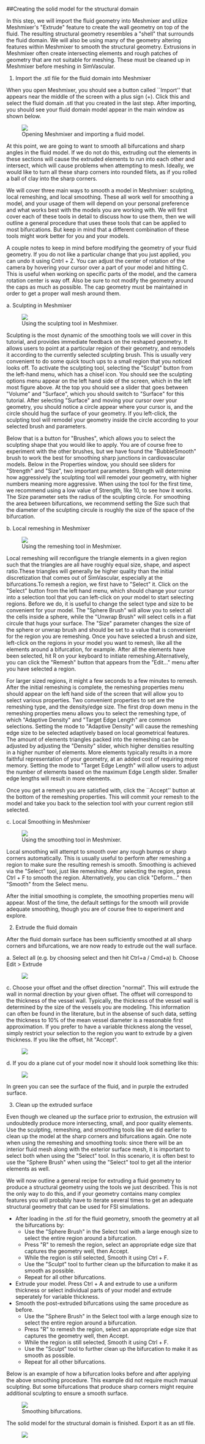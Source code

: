 ##Creating the solid model for the structural domain

In this step, we will import the fluid geometry into Meshmixer and utilize Meshmixer's "Extrude" feature to create the wall geometry on top of the fluid. The resulting structural geometry resembles a "shell" that surrounds the fluid domain. We will also be using many of the geometry altering features within Meshmixer to smooth the structural geometry. Extrusions in Meshmixer often create intersecting elements and rough patches of geometry that are not suitable for meshing. These must be cleaned up in Meshmixer before meshing in SimVascular.

1. Import the .stl file for the fluid domain into Meshmixer

When you open Meshmixer, you should see a button called ``Import'' that appears near the middle of the screen with a plus sign (+). Click this and select the fluid domain .stl that you created in the last step. After importing, you should see your fluid domain model appear in the main window as shown below.

<figure>
  <img class="svImg svImgLg" src="documentation/svFSI/fsi_tutorial/imgs/opening_meshmixer.png">
  <figcaption class="svCaption" >Opening Meshmixer and importing a fluid model.</figcaption>
</figure>

At this point, we are going to want to smooth all bifurcations and sharp angles in the fluid model. If we do not do this, extruding out the elements in these sections will cause the extruded elements to run into each other and intersect, which will cause problems when attempting to mesh. Ideally, we would like to turn all these sharp corners into rounded filets, as if you rolled a ball of clay into the sharp corners.

We will cover three main ways to smooth a model in Meshmixer: sculpting, local remeshing, and local smoothing. These all work well for smoothing a model, and your usage of them will depend on your personal preference and what works best with the models you are working with. We will first cover each of these tools in detail to discuss how to use them, then we will outline a general procedure that uses these tools that can be applied to most bifurcations. But keep in mind that a different combination of these tools might work better for you and your models.

A couple notes to keep in mind before modifying the geometry of your fluid geometry. If you do not like a particular change that you just applied, you can undo it using Cntrl + Z. You can adjust the center of rotation of the camera by hovering your cursor over a part of your model and hitting C. This is useful when working on specific parts of the model, and the camera rotation center is way off. Also be sure to not modify the geometry around the caps as much as possible. The cap geometry must be maintained in order to get a proper wall mesh around them.

a. Sculpting in Meshmixer

<figure>
  <img class="svImg svImgLg" src="documentation/svFSI/fsi_tutorial/imgs/sculpting_figure.png">
  <figcaption class="svCaption" >Using the sculpting tool in Meshmixer.</figcaption>
</figure>

Sculpting is the most dynamic of the smoothing tools we will cover in this tutorial, and provides immediate feedback on the reshaped geometry. It allows users to point at a particular region of their geometry, and remodels it according to the currently selected sculpting brush. This is usually very convenient to do some quick touch ups to a small region that you noticed looks off. To activate the sculpting tool, selecting the "Sculpt" button from the left-hand menu, which has a chisel icon. You should see the sculpting options menu appear on the left hand side of the screen, which in the left most figure above. At the top you should see a slider that goes between "Volume" and "Surface", which you should switch to "Surface" for this tutorial. After selecting "Surface" and moving your cursor over your geometry, you should notice a circle appear where your cursor is, and the circle should hug the surface of your geometry. If you left-click, the sculpting tool will remodel your geometry inside the circle according to your selected brush and parameters.

Below that is a button for  "Brushes", which allows you to select the sculpting shape that you would like to apply. You are of course free to experiment with the other brushes, but we have found the "BubbleSmooth" brush to work the best for smoothing sharp junctions in cardiovascular models. Below in the Properties window, you should see sliders for "Strength" and "Size", two important parameters. Strength will determine how aggressively the sculpting tool will remodel your geometry, with higher numbers meaning more aggressive. When using the tool for the first time, we recommend using a low value of Strength, like 10, to see how it works. The Size parameter sets the radius of the sculpting circle. For smoothing the area between bifurcations, we recommend setting the Size such that the diameter of the sculpting circule is roughly the size of the space of the bifurcation.

b. Local remeshing in Meshmixer

<figure>
  <img class="svImg svImgLg" src="documentation/svFSI/fsi_tutorial/imgs/using_remeshing.png">
  <figcaption class="svCaption" >Using the remeshing tool in Meshmixer.</figcaption>
</figure>

Local remeshing will reconfigure the triangle elements in a given region such that the triangles are all have roughly equal size, shape, and aspect ratio.These triangles will generally be higher quality than the initial discretization that comes out of SimVascular, especially at the bifurcations.To remesh a region, we first have to "Select" it. Click on the "Select" button from the left hand menu, which should change your cursor into a selection tool that you can left-click on your model to start selecting regions. Before we do, it is useful to change the select type and size to be convenient for your model. The "Sphere Brush" will allow you to select all the cells inside a sphere, while the "Unwrap Brush" will select cells in a flat circule that hugs your surface. The "Size" parameter changes the size of the sphere or unwrap brush and should be set to a value that is convenient for the region you are remeshing. Once you have selected a brush and size, left-click on the regions in your model you want to remesh, like all the elements around a bifurcation, for example. After all the elements have been selected, hit R on your keyboard to initiate remeshing.Alternatively, you can click the "Remesh" button that appears from the "Edit..." menu after you have selected a region.

For larger sized regions, it might a few seconds to a few minutes to remesh. After the initial remeshing is complete, the remeshing properties menu should appear on the left hand side of the screen that will allow you to select various properties. Two convenient properties to set are the remeshing type, and the density/edge size. The first drop down menu in the remeshing properties menu allows you to select the remeshing type, of which "Adaptive Density" and "Target Edge Length" are common selections. Setting the mode to "Adaptive Density" will cause the remeshing edge size to be selected adaptively based on local geometrical features. The amount of elements triangles packed into the remeshing can be adjusted by adjusting the "Density" slider, which higher densities resulting in a higher number of elements. More elements typically results in a more faithful representation of your geometry, at an added cost of requiring more memory. Setting the mode to "Target Edge Length" will allow users to adjust the number of elements based on the maximum Edge Length slider. Smaller edge lengths will result in more elements.

Once you get a remesh you are satisfied with, click the ``Accept'' button at the bottom of the remeshing properties. This will commit your remesh to the model and take you back to the selection tool with your current region still selected.

c. Local Smoothing in Meshmixer

<figure>
  <img class="svImg svImgLg" src="documentation/svFSI/fsi_tutorial/imgs/using_smoothing.png">
  <figcaption class="svCaption" >Using the smoothing tool in Meshmixer.</figcaption>
</figure>

Local smoothing will attempt to smooth over any rough bumps or sharp corners automatically. This is usually useful to perform after remeshing a region to make sure the resulting remesh is smooth. Smoothing is achieved via the "Select" tool, just like remeshing. After selecting the region, press Ctrl + F to smooth the region. Alternatively, you can click "Deform..." then "Smooth" from the Select menu.

After the initial smoothing is complete, the smoothing properties menu will appear. Most of the time, the default settings for the smooth will provide adequate smoothing, though you are of course free to experiment and explore.

2. Extrude the fluid domain

After the fluid domain surface has been sufficiently smoothed at all sharp corners and bifurcations, we are now ready to extrude out the wall surface.

   a. Select all (e.g. by choosing select and then hit Ctrl+a / Cmd+a)
   b. Choose Edit > Extrude

   <figure>
      <img class="svImg svImgLg" src="documentation/svFSI/fsi_tutorial/imgs/MM_fig_Extrude1.png">
   </figure>

   c. Choose your offset and the offset direction "normal". This will extrude the wall in normal direction by your given offset. The offset will correspond to the thickness of the vessel wall. Typically, the thickness of the vessel wall is determined by the size of the vessels you are modeling. This information can often be found in the literature, but in the absense of such data, setting the thickness to 10\% of the mean vessel diameter is a reasonable first approximation. If you prefer to have a variable thickness along the vessel, simply restrict your selection to the region you want to extrude by a given thickness. If you like the offset, hit "Accept".

   <figure>
      <img class="svImg svImgLg" src="documentation/svFSI/fsi_tutorial/imgs/MM_fig_Extrude2.png">
   </figure>

   d. If you do a plane cut of your model now it should look something like this:

   <figure>
      <img class="svImg svImgLg" src="documentation/svFSI/fsi_tutorial/imgs/MM_fig_Extrude_Planecut1.png">
   </figure>

   In green you can see the surface of the fluid, and in purple the extruded surface.

3. Clean up the extruded surface

Even though we cleaned up the surface prior to extrusion, the extrusion will undoubtedly produce more intersecting, small, and poor quality elements. Use the sculpting, remeshing, and smoothing tools like we did earlier to clean up the model at the sharp corners and bifurcations again. One note when using the remeshing and smoothing tools: since there will be an interior fluid mesh along with the exterior surface mesh, it is important to select both when using the "Select" tool. In this scenario, it is often best to use the "Sphere Brush" when using the "Select" tool to get all the interior elements as well.

We will now outline a general recipe for extruding a fluid geometry to produce a structural geometry using the tools we just described. This is not the only way to do this, and if your geometry contains many complex features you will probably have to iterate several times to get an adequate structural geometry that can be used for FSI simulations.

- After loading in the .stl for the fluid geometry, smooth the geometry at all the bifurcations by:
  - Use the "Sphere Brush" in the Select tool with a large enough size to select the entire region around a bifurcation.
  - Press "R" to remesh the region, select an appropriate edge size that captures the geometry well, then Accept.
  - While the region is still selected, Smooth it using Ctrl + F.
  - Use the "Sculpt" tool to further clean up the bifurcation to make it as smooth as possible.
  - Repeat for all other bifurcations.
- Extrude your model. Press Ctrl + A and extrude to use a uniform thickness or select individual parts of your model and extrude seperately for variable thickness.
- Smooth the post-extruded bifurcations using the same procedure as before.
  - Use the "Sphere Brush" in the Select tool with a large enough size to select the entire region around a bifurcation.
  - Press "R" to remesh the region, select an appropriate edge size that captures the geometry well, then Accept.
  - While the region is still selected, Smooth it using Ctrl + F.
  - Use the "Sculpt" tool to further clean up the bifurcation to make it as smooth as possible.
  - Repeat for all other bifurcations.

Below is an example of how a bifurcation looks before and after applying the above smoothing procedure. This example did not require much manual sculpting. But some bifurcations that produce sharp corners might require additional sculpting to ensure a smooth surface.

<figure>
  <img class="svImg svImgLg" src="documentation/svFSI/fsi_tutorial/imgs/model_treatment_process.png">
  <figcaption class="svCaption" >Smoothing bifurcations.</figcaption>
</figure>

The solid model for the structural domain is finished. Export it as an stl file.

<figure>
  <img class="svImg svImgLg" src="documentation/svFSI/fsi_tutorial/imgs/SV_Export_as_stl1.png">
</figure>
